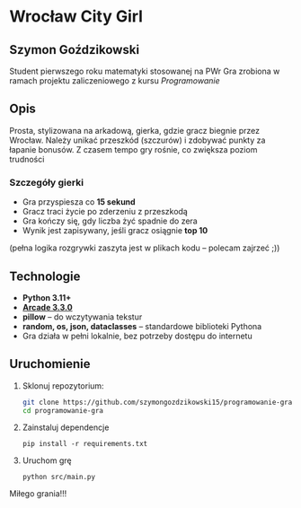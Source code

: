 # Wrocław City Girl

## Szymon Goździkowski

Student pierwszego roku matematyki stosowanej na PWr
Gra zrobiona w ramach projektu zaliczeniowego z kursu *Programowanie*

## Opis

Prosta, stylizowana na arkadową, gierka, gdzie gracz biegnie przez Wrocław. Należy unikać przeszkód (szczurów) i zdobywać punkty za łapanie bonusów. Z czasem tempo gry rośnie, co zwiększa poziom trudności

### Szczegóły gierki

- Gra przyspiesza co **15 sekund**
- Gracz traci życie po zderzeniu z przeszkodą
- Gra kończy się, gdy liczba żyć spadnie do zera
- Wynik jest zapisywany, jeśli gracz osiągnie **top 10**

(pełna logika rozgrywki zaszyta jest w plikach kodu – polecam zajrzeć ;))


## Technologie

- **Python 3.11+**
- **[Arcade 3.3.0](https://api.arcade.academy/en/3.3.0/)** 
- **pillow** – do wczytywania tekstur
- **random, os, json, dataclasses** – standardowe biblioteki Pythona
- Gra działa w pełni lokalnie, bez potrzeby dostępu do internetu

## Uruchomienie

1. Sklonuj repozytorium:
   
    ```bash
   git clone https://github.com/szymongozdzikowski15/programowanie-gra.git
   cd programowanie-gra
    ```

2. Zainstaluj dependencje
    ```
    pip install -r requirements.txt
    ```

3. Uruchom grę
    ```
    python src/main.py
    ```

Miłego grania!!!
